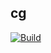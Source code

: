 ## cg

[![Build](https://github.com/exopyl/cg/actions/workflows/cmake.yml/badge.svg)](https://github.com/exopyl/cg/actions)
